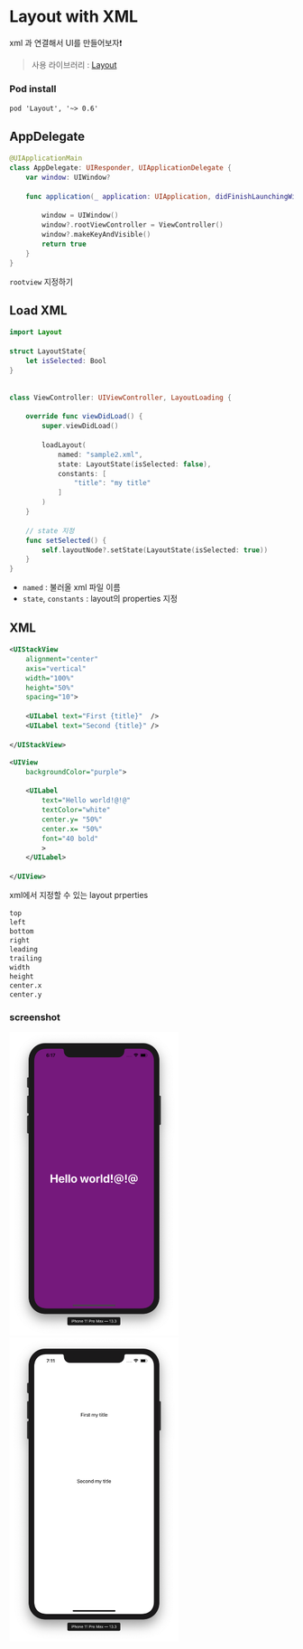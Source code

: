 # Layout with XML

xml 과 연결해서 UI를 만들어보자❗️

> 사용 라이브러리 : [Layout](https://github.com/nicklockwood/layout)

### Pod install

```
pod 'Layout', '~> 0.6'
```

## AppDelegate

```swift
@UIApplicationMain
class AppDelegate: UIResponder, UIApplicationDelegate {
    var window: UIWindow?
    
    func application(_ application: UIApplication, didFinishLaunchingWithOptions launchOptions: [UIApplication.LaunchOptionsKey: Any]?) -> Bool {
        
        window = UIWindow()
        window?.rootViewController = ViewController()
        window?.makeKeyAndVisible()
        return true
    }
}
```

`rootview` 지정하기

## Load XML

```swift
import Layout

struct LayoutState{
    let isSelected: Bool
}
```

```swift

class ViewController: UIViewController, LayoutLoading {

    override func viewDidLoad() {
        super.viewDidLoad()

        loadLayout(
            named: "sample2.xml",
            state: LayoutState(isSelected: false),
            constants: [
                "title": "my title"
            ]
        )
    }

    // state 지정 
    func setSelected() {
        self.layoutNode?.setState(LayoutState(isSelected: true))
    }
}
```

- `named` : 불러올 xml 파일 이름
- `state`, `constants` : layout의 properties 지정 


## XML

```xml
<UIStackView
    alignment="center"
    axis="vertical"
    width="100%"
    height="50%"
    spacing="10">
    
    <UILabel text="First {title}"  />
    <UILabel text="Second {title}" />
    
</UIStackView>
```

```xml
<UIView
    backgroundColor="purple">
     
    <UILabel
        text="Hello world!@!@"
        textColor="white"
        center.y= "50%"
        center.x= "50%"
        font="40 bold"
        >
    </UILabel>
    
</UIView>

```

xml에서 지정할 수 있는 layout prperties 

```
top
left
bottom
right
leading
trailing
width
height
center.x
center.y
```

### screenshot

<img src="./screenshots/layout1.png" width="300"> <img src="./screenshots/layout2.png" width="300">

